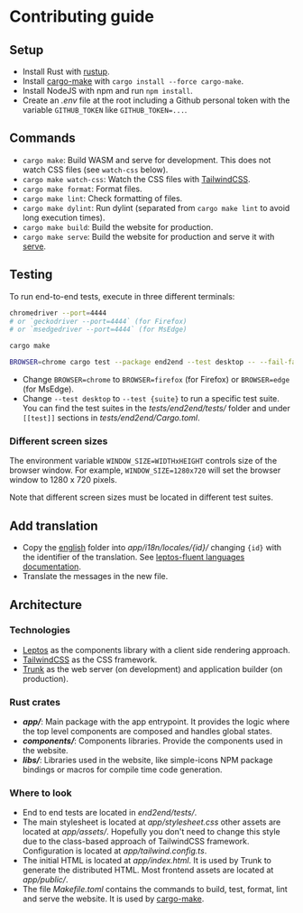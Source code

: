 # Contributing guide

## Setup

- Install Rust with [rustup](https://rustup.rs/).
- Install [cargo-make] with `cargo install --force cargo-make`.
- Install NodeJS with npm and run `npm install`.
- Create an _.env_ file at the root including a Github personal token with the variable `GITHUB_TOKEN` like `GITHUB_TOKEN=...`.

## Commands

- `cargo make`: Build WASM and serve for development. This does not watch CSS files (see `watch-css` below).
- `cargo make watch-css`: Watch the CSS files with [TailwindCSS](https://tailwindcss.com/).
- `cargo make format`: Format files.
- `cargo make lint`: Check formatting of files.
- `cargo make dylint`: Run dylint (separated from `cargo make lint` to avoid long execution times).
- `cargo make build`: Build the website for production.
- `cargo make serve`: Build the website for production and serve it with [serve](https://www.npmjs.com/package/serve).

## Testing

To run end-to-end tests, execute in three different terminals:

```sh
chromedriver --port=4444
# or `geckodriver --port=4444` (for Firefox)
# or `msedgedriver --port=4444` (for MsEdge)
```

```sh
cargo make
```

```sh
BROWSER=chrome cargo test --package end2end --test desktop -- --fail-fast
```

- Change `BROWSER=chrome` to `BROWSER=firefox` (for Firefox) or `BROWSER=edge` (for MsEdge).
- Change `--test desktop` to `--test {suite}` to run a specific test suite. You can find the test suites in the _tests/end2end/tests/_ folder and under `[[test]]` sections in _tests/end2end/Cargo.toml_.

### Different screen sizes

The environment variable `WINDOW_SIZE=WIDTHxHEIGHT` controls size of the browser window. For example, `WINDOW_SIZE=1280x720` will set the browser window to 1280 x 720 pixels.

Note that different screen sizes must be located in different test suites.

## Add translation

- Copy the [english](/app/i18n/locales/en-US/) folder into _app/i18n/locales/{id}/_ changing `{id}` with the identifier of the translation. See [leptos-fluent languages documentation].
- Translate the messages in the new file.

[leptos-fluent languages documentation]: https://mondeja.github.io/leptos-fluent/latest/languages.html

## Architecture

### Technologies

- [Leptos](https://docs.rs/leptos) as the components library with a client side rendering approach.
- [TailwindCSS](https://tailwindcss.com/) as the CSS framework.
- [Trunk](https://trunkrs.dev/) as the web server (on development) and application builder (on production).

### Rust crates

- **_app/_**: Main package with the app entrypoint. It provides the logic where the top level components are composed and handles global states.
- **_components/_**: Components libraries. Provide the components used in the website.
- **_libs/_**: Libraries used in the website, like simple-icons NPM package bindings or macros for compile time code generation.

### Where to look

- End to end tests are located in _end2end/tests/_.
- The main stylesheet is located at _app/stylesheet.css_ other assets are located at _app/assets/_. Hopefully you don't need to change this style due to the class-based approach of TailwindCSS framework. Configuration is located at _app/tailwind.config.ts_.
- The initial HTML is located at _app/index.html_. It is used by Trunk to generate the distributed HTML. Most frontend assets are located at _app/public/_.
- The file _Makefile.toml_ contains the commands to build, test, format, lint and serve the website. It is used by [cargo-make].

[cargo-make]: https://sagiegurari.github.io/cargo-make/
